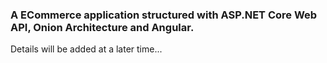 ### A ECommerce application structured with ASP.NET Core Web API, Onion Architecture and Angular.

Details will be added at a later time... 
